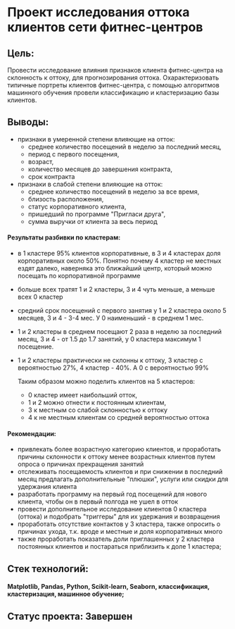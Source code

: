 # Проект исследования оттока клиентов сети фитнес-центров
## Цель: 
Провести исследование влияния признаков клиента фитнес-центра на склонность к оттоку, для прогнозирования оттока. Охарактеризовать типичные портреты клиентов фитнес-центра, с помощью алгоритмов машинного обучения провели классификацию и кластеризацию базы клиентов.

## Выводы: 
- признаки в умеренной степени влияющие на отток: 
    - среднее количество посещений в неделю за последний месяц, 
    - период с первого посещения, 
    - возраст, 
    - количество месяцев до завершения контракта, 
    - срок контракта
- признаки в слабой степени влияющие на отток: 
    - среднее количество посещений в неделю за все время, 
    - близость расположения, 
    - статус корпоративного клиента, 
    - пришедший по программе "Пригласи друга", 
    - сумма выручки от клиента за весь период
#### Результаты разбивки по кластерам:    
- в 1 кластере 95% клиентов корпоративные, в 3 и 4 кластерах доля корпоративных около 50%. Понятно почему 4 кластер не местных ездят далеко, наверняка это ближайший центр, который можно посещать по корпоративной программе
- больше всех тратят 1 и 2 кластеры, 3 и 4 чуть меньше, а меньше всех 0 кластер
- средний срок посещений с первого занятия у 1 и 2 кластера около 5 месяцев, 3 и 4 - 3-4 мес. У 0 наименьший - в среднем 1 мес.
- 1 и 2 кластеры в среднем посещают 2 раза в неделю за последний месяц, 3 и 4 - от 1.5 до 1.7 занятий, у 0 кластера максимум 1 посещение.
- 1 и 2 кластеры практически не склонны к оттоку, 3 кластер с вероятностью 27%, 4 кластер - 40%. А 0 с вероятностью 99%
    
    Таким образом можно поделить клиентов на 5 кластеров:
    - 0 кластер имеет наибольший отток, 
    - 1 и 2 можно отнести к постоянным клиентам, 
    - 3 к местным со слабой склонностью к оттоку
    - 4 к не местным клиентам со средней вероятностью оттока

#### Рекомендации:
- привлекать более возрастную категорию клиентов, и проработать причины склонности к оттоку менее возрастных клиентов путем опроса о причинах прекращения занятий
- отслеживать посещаемость клиентов и при снижении в последний месяц предлагать дополнительные "плюшки", услуги или скидки для удержания клиента
- разработать программу на первый год посещений для нового клиента, чтобы он в первый полгода не ушел в отток
- провести дополнительное исследование клиентов 0 кластера (оттока) и подобрать "триггеры" для их удержания и возвращения
- проработать отсутствие контактов у 3 кластера, также опросить о причинах ухода, т.к. вроде и местные и доля корпоративных много
- также проработать показатель доли приглашенных у 2 кластера постоянных клиентов и постараться приблизить к доле 1 кластера;

## Стек технологий: 
#### Matplotlib, Pandas, Python, Scikit-learn, Seaborn, классификация, кластеризация, машинное обучение;

## Статус проекта: Завершен
